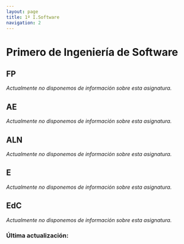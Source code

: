 ```yaml
---
layout: page
title: 1º I.Software
navigation: 2
---
```


# Primero de Ingeniería de Software

## FP
*Actualmente no disponemos de información sobre esta asignatura.*
## AE
*Actualmente no disponemos de información sobre esta asignatura.*
## ALN
*Actualmente no disponemos de información sobre esta asignatura.*
## E
*Actualmente no disponemos de información sobre esta asignatura.*
## EdC
*Actualmente no disponemos de información sobre esta asignatura.*

### Última actualización: